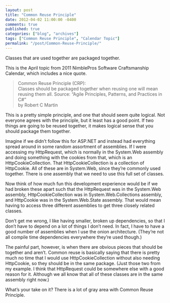 ```yaml
---
layout: post
title: "Common Reuse Principle"
date: 2012-04-02 11:00:00 -0400
comments: true
published: true
categories: ["blog", "archives"]
tags: ["Common Reuse Principle", "Calendar Topic"]
permalink: "/post/Common-Reuse-Principle/"
---
```

<!-- more -->



<p>Classes that are used together are packaged together.</p>  <p>This is the April topic from 2011 NimblePros Software Craftsmanship Calendar, which includes a nice quote.</p>  <blockquote>   <p>Common Reuse Principle (CRP):     <br />Classes should be packaged together when reusing one will mean reusing them all. Source: “Agile Principles, Patterns, and Practices in C#”      <br />by Robert C Martin</p> </blockquote>  <p>This is a pretty simple principle, and one that should seem quite logical. Not everyone agrees with the principle, but it least has a good point. If two things are going to be reused together, it makes logical sense that you should package them together. </p>  <p>Imagine if we didn’t follow this for ASP.NET and instead had everything spread around in some random assortment of assemblies. If I were accessing my HttpRequest, which is normally in the System.Web assembly and doing something with the cookies from that, which is an HttpCookieCollection. That HttpCookieCollection is a collection of HttpCookie. All of these are in System.Web, since they’re commonly used together. There is one assembly that we need to use this full set of classes.</p>  <p>Now think of how much fun this development experience would be if we had broken these apart such that the HttpRequest was in the System.Web assembly, HttpCookieCollection was in System.Web.Collections assembly, and HttpCookie was in the System.Web.State assembly. That would mean having to access three different assemblies to get three closely related classes.</p>  <p>Don’t get me wrong, I like having smaller, broken up dependencies, so that I don’t have to depend on a lot of things I don’t need. In fact, I have to have a good number of assemblies when I use the onion architecture. (They’re not all compile time dependencies everywhere they’re used though.)</p>  <p>The painful part, however, is when there are obvious pieces that should be together and aren’t. Common reuse is basically saying that there is pretty much no time that I would use HttpCookieCollection without also needing HttpCookie, so they should be in the same package. (Just those two from my example. I think that HttpRequest could be somewhere else with a good reason for it. Although we all know that all of these classes are in the same assembly right now.)</p>  <p>What’s your take on it? There is a lot of gray area with Common Reuse Principle.</p>
